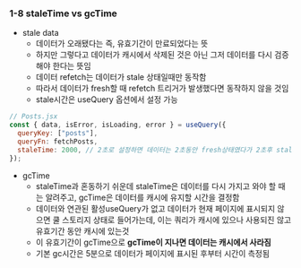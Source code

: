 ### 1-8 staleTime vs gcTime

- stale data
  - 데이터가 오래됐다는 즉, 유효기간이 만료되었다는 뜻
  - 하지만 그렇다고 데이터가 캐시에서 삭제된 것은 아닌 그저 데이터를 다시 검증해야 한다는 뜻임
  - 데이터 refetch는 데이터가 stale 상태일때만 동작함
  - 따라서 데이터가 fresh할 때 refetch 트리거가 발생했다면 동작하지 않을 것임
  - stale시간은 useQuery 옵션에서 설정 가능

```js
// Posts.jsx
const { data, isError, isLoading, error } = useQuery({
  queryKey: ["posts"],
  queryFn: fetchPosts,
  staleTime: 2000, // 2초로 설정하면 데이터는 2초동안 fresh상태였다가 2초후 stale 상태로 바뀜
});
```

- gcTime
  - staleTime과 혼동하기 쉬운데 staleTime은 데이터를 다시 가지고 와야 할 때는 알려주고, gcTime은 데이터를 캐시에 유지할 시간을 결정함
  - 데이터와 연관된 활성useQuery가 없고 데이터가 현재 페이지에 표시되지 않으면 쿨 스토리지 상태로 들어가는데, 이는 쿼리가 캐시에 있으나 사용되진 않고 유효기간 동안 캐시에 있는것
  - 이 유효기간이 gcTime으로 **gcTime이 지나면 데이터는 캐시에서 사라짐**
  - 기본 gc시간은 5분으로 데이터가 페이지에 표시된 후부터 시간이 측정됨
